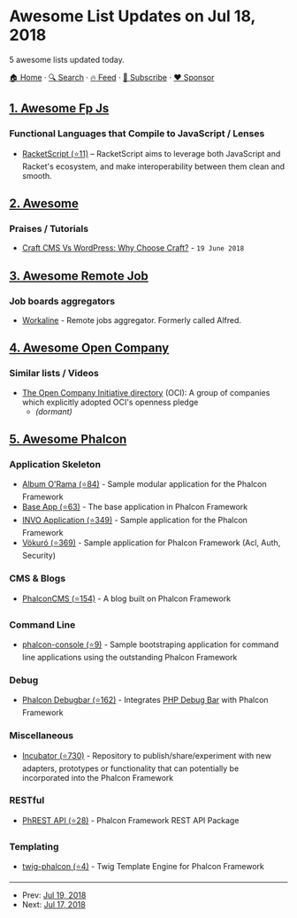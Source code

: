 # Awesome List Updates on Jul 18, 2018

5 awesome lists updated today.

[🏠 Home](/README.md) · [🔍 Search](https://www.trackawesomelist.com/search/) · [🔥 Feed](https://www.trackawesomelist.com/rss.xml) · [📮 Subscribe](https://trackawesomelist.us17.list-manage.com/subscribe?u=d2f0117aa829c83a63ec63c2f&id=36a103854c) · [❤️  Sponsor](https://github.com/sponsors/theowenyoung)



## [1. Awesome Fp Js](/content/stoeffel/awesome-fp-js/README.md)

### Functional Languages that Compile to JavaScript / Lenses

*   [RacketScript (⭐11)](https://github.com/vishesh/racketscript) – RacketScript aims to leverage both JavaScript and Racket's ecosystem, and make interoperability between them clean and smooth.

## [2. Awesome](/content/craftcms/awesome/README.md)

### Praises / Tutorials

*   [Craft CMS Vs WordPress: Why Choose Craft?](https://medium.com/@galaxyweblinks/craft-cms-vs-wordpress-why-choose-craft-7a557cdb604d) - `19 June 2018`

## [3. Awesome Remote Job](/content/lukasz-madon/awesome-remote-job/README.md)

### Job boards aggregators

*   [Workaline](https://workaline.com/) - Remote jobs aggregator. Formerly called Alfred.

## [4. Awesome Open Company](/content/opencompany/awesome-open-company/README.md)

### Similar lists / Videos

*   [The Open Company Initiative directory](http://www.opencompany.org/directory/) (OCI):
    A group of companies which explicitly adopted OCI's openness pledge
    *   *(dormant)*

## [5. Awesome Phalcon](/content/phalcon/awesome-phalcon/README.md)

### Application Skeleton

*   [Album O'Rama (⭐84)](https://github.com/phalcon/album-o-rama) - Sample modular application for the Phalcon Framework
*   [Base App (⭐63)](https://github.com/mruz/base-app) - The base application in Phalcon Framework
*   [INVO Application (⭐349)](https://github.com/phalcon/invo) - Sample application for the Phalcon Framework
*   [Vökuró (⭐369)](https://github.com/phalcon/vokuro) - Sample application for Phalcon Framework (Acl, Auth, Security)

### CMS & Blogs

*   [PhalconCMS (⭐154)](https://github.com/KevinJay/PhalconCMS) - A blog built on Phalcon Framework

### Command Line

*   [phalcon-console (⭐9)](https://github.com/viebig/phalcon-console) - Sample bootstraping application for command line applications using the outstanding Phalcon Framework

### Debug

*   [Phalcon Debugbar (⭐162)](https://github.com/snowair/phalcon-debugbar) - Integrates [PHP Debug Bar](http://phpdebugbar.com) with Phalcon Framework

### Miscellaneous

*   [Incubator (⭐730)](https://github.com/phalcon/incubator) - Repository to publish/share/experiment with new adapters, prototypes or functionality that can potentially be incorporated into the Phalcon Framework

### RESTful

*   [PhREST API (⭐28)](https://github.com/phrest/api) - Phalcon Framework REST API Package

### Templating

*   [twig-phalcon (⭐4)](https://github.com/vinyvicente/phalcon-twig) - Twig Template Engine for Phalcon Framework

---

- Prev: [Jul 19, 2018](/content/2018/07/19/README.md)
- Next: [Jul 17, 2018](/content/2018/07/17/README.md)